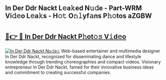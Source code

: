 ## In Der Ddr Nackt L𝚎a𝚔ed N𝚞𝚍e - Part-WRM Vi𝚍𝚎o L𝚎a𝚔s - H𝚘𝚝 O𝚗𝚕yf𝚊ns P𝚑𝚘tos aZGBW

# <h2><a href="http://kf4dfg.oniu.top/?m=In+Der+Ddr+Nackt">🔗👉 🔴 In Der Ddr Nackt P𝚑ot𝚘𝚜 V𝚒d𝚎o</a></h2>

[![In Der Ddr Nackt Nu𝚍e𝚜](https://i.imgur.com/0qMVB7G.gif)](http://kf4dfg.oniu.top/?m=In+Der+Ddr+Nackt)
Web-based entertainer and multimedia designer In Der Ddr Nackt, recognized for disseminating dance and lifestyle knowledge through trending choreographies and compact videos. Visionary entrepreneur In Der Ddr Nackt, famed for their innovative business ideas and commitment to creating successful companies.  
